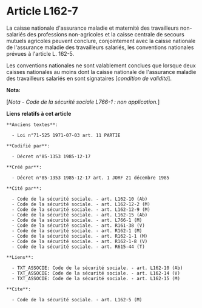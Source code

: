 # Article L162-7

La caisse nationale d'assurance maladie et maternité des travailleurs non-salariés des professions non-agricoles et la caisse
centrale de secours mutuels agricoles peuvent conclure, conjointement avec la caisse nationale de l'assurance maladie des
travailleurs salariés, les conventions nationales prévues à l'article L. 162-5. 

Les conventions nationales ne sont valablement conclues que lorsque deux caisses nationales au moins dont la caisse nationale
de l'assurance maladie des travailleurs salariés en sont signataires [*condition de validité*].

**Nota:**

[*Nota - Code de la sécurité sociale L766-1 : non application.*]

**Liens relatifs à cet article**

	**Anciens textes**:

	  - Loi n°71-525 1971-07-03 art. 11 PARTIE

	**Codifié par**:

	  - Décret n°85-1353 1985-12-17

	**Créé par**:

	  - Décret n°85-1353 1985-12-17 art. 1 JORF 21 décembre 1985

	**Cité par**:

	  - Code de la sécurité sociale. - art. L162-10 (Ab)
	  - Code de la sécurité sociale. - art. L162-12-2 (M)
	  - Code de la sécurité sociale. - art. L162-12-9 (M)
	  - Code de la sécurité sociale. - art. L162-15 (Ab)
	  - Code de la sécurité sociale. - art. L766-1 (M)
	  - Code de la sécurité sociale. - art. R161-38 (V)
	  - Code de la sécurité sociale. - art. R162-1 (M)
	  - Code de la sécurité sociale. - art. R162-1-1 (M)
	  - Code de la sécurité sociale. - art. R162-1-8 (V)
	  - Code de la sécurité sociale. - art. R615-44 (T)

	**Liens**:

	  - TXT_ASSOCIE: Code de la sécurité sociale. - art. L162-10 (Ab)
	  - TXT_ASSOCIE: Code de la sécurité sociale. - art. L162-14 (V)
	  - TXT_ASSOCIE: Code de la sécurité sociale. - art. L162-15 (M)

	**Cite**:

	  - Code de la sécurité sociale. - art. L162-5 (M)
